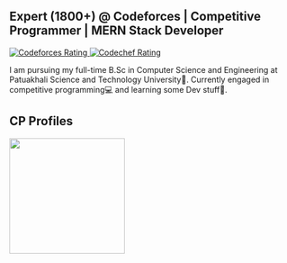 ## Expert (1800+) @ Codeforces | Competitive Programmer | MERN Stack Developer
<p align="left">
  <a href="https://codeforces.com/profile/The_crawler">
    <img src="https://codeforces-readme-stats.vercel.app/api/badge?username=The_crawler" alt="Codeforces Rating" />
  </a>
  <a href="https://www.codechef.com/users/the_crawler">
    <img src="https://cp-logo.vercel.app/codechef/the_crawler" alt="Codechef Rating" />
  </a>
</p>
<p>
  I am pursuing my full-time B.Sc in Computer Science and Engineering at Patuakhali Science and Technology University🏫. Currently engaged in competitive programming💻 and learning some Dev stuff🚀.
</p>


## CP Profiles
<p float="left">
<a href="https://codeforces.com/profile/The_crawler">
<img height="205em" src="https://codeforces-readme-stats.vercel.app/api/card?username=The_crawler&force_username=true" /> 
</a>
</p>
